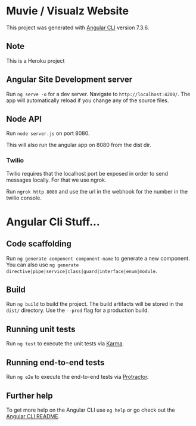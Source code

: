 # Muvie / Visualz Website

This project was generated with [Angular CLI](https://github.com/angular/angular-cli) version 7.3.6.

## Note
This is a Heroku project

## Angular Site Development server

Run `ng serve -o` for a dev server. Navigate to `http://localhost:4200/`. The app will automatically reload if you change any of the source files.



## Node API

Run `node server.js` on port 8080.

This will also run the angular app on 8080 from the dist dir.

### Twilio 

Twilio requires that the localhost port be exposed in order to send messages locally. For that we use ngrok.

Run `ngrok http 8080` and use the url in the webhook for the number in the twilio console.

# Angular Cli Stuff...

## Code scaffolding

Run `ng generate component component-name` to generate a new component. You can also use `ng generate directive|pipe|service|class|guard|interface|enum|module`.

## Build

Run `ng build` to build the project. The build artifacts will be stored in the `dist/` directory. Use the `--prod` flag for a production build.

## Running unit tests

Run `ng test` to execute the unit tests via [Karma](https://karma-runner.github.io).

## Running end-to-end tests

Run `ng e2e` to execute the end-to-end tests via [Protractor](http://www.protractortest.org/).

## Further help

To get more help on the Angular CLI use `ng help` or go check out the [Angular CLI README](https://github.com/angular/angular-cli/blob/master/README.md).
